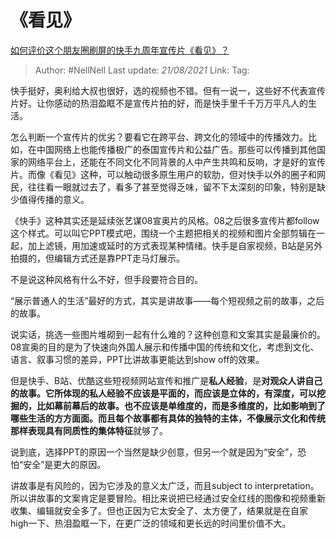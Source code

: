 # 《看见》
[如何评价这个朋友圈刷屏的快手九周年宣传片《看见》？](https://www.zhihu.com/question/399746324/answer/1270254620)

> Author: #NellNell 
> Last update: *21/08/2021* 
> Link:
> Tag: 

快手挺好，奥利给大叔也很好，选的视频也不错。但有一说一，这些好不代表宣传片好。让你感动的热泪盈眶不是宣传片拍的好，而是快手里千千万万平凡人的生活。

怎么判断一个宣传片的优劣？要看它在跨平台、跨文化的领域中的传播效力。比如，在中国网络上也能传播极广的泰国宣传片和公益广告。那些可以传播到其他国家的网络平台上，还能在不同文化不同背景的人中产生共鸣和反响，才是好的宣传片。而像《看见》这种，可以触动很多原生用户的软肋，但对快手以外的圈子和网民，往往看一眼就过去了，看多了甚至觉得乏味，留不下太深刻的印象，特别是缺少值得传播的意义。

《快手》这种其实还是延续张艺谋08宣奥片的风格。08之后很多宣传片都follow这个样式。可以叫它PPT模式吧，围绕一个主题把相关的视频和图片全部剪辑在一起，加上滤镜，用加速或延时的方式表现某种情绪。快手是自家视频，B站是另外拍摄的，但编辑方式还是靠PPT走马灯展示。

不是说这种风格有什么不好，但手段要符合目的。

“展示普通人的生活”最好的方式，其实是讲故事——每个短视频之前的故事，之后的故事。

说实话，挑选一些图片堆砌到一起有什么难的？这种创意和文案其实是最廉价的。08宣奥的目的是为了快速向外国人展示和传播中国的传统和文化，考虑到文化、语言、叙事习惯的差异，PPT比讲故事更能达到show off的效果。

但是快手、B站、优酷这些短视频网站宣传和推广是**私人经验**，是**对观众人讲自己的故事。**它所体现的私人经验不应该是平面的，而应该是立体的，有深度，可以挖掘的，比如幕前幕后的故事。也不应该是单维度的，而是多维度的，比如影响到了哪些生活的方方面面。而且每个故事都有具体的独特的主体，不像展示文化和传统那样表现具有**同质性的集体特征**就够了。

说到底，选择PPT的原因一个当然是缺少创意，但另一个就是因为“安全”，恐怕“安全”是更大的原因。

讲故事是有风险的，因为它涉及的意义太广泛，而且subject to interpretation。所以讲故事的文案肯定是要冒险。相比来说把已经通过安全红线的图像和视频重新收集、编辑就安全多了。但也正因为它太安全了、太方便了，结果就是在自家high一下、热泪盈眶一下，在更广泛的领域和更长远的时间里价值不大。